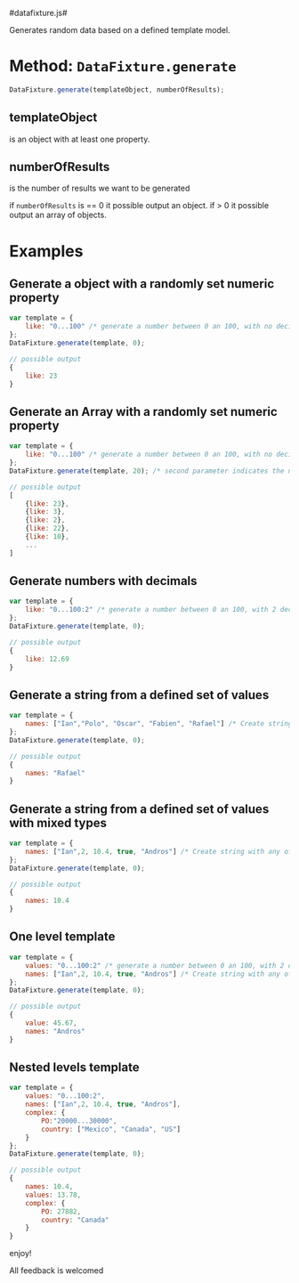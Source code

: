 #datafixture.js#

Generates random data based on a defined template model.

# Method: `DataFixture.generate`

```js
DataFixture.generate(templateObject, numberOfResults);
````

## templateObject
is an object with at least one property.

## numberOfResults
is the number of results we want to be generated

if `numberOfResults` is == 0 it possible output an object. if > 0 it possible output an array of objects.

# Examples

## Generate a object with a randomly set numeric property

```js
var template = {
	like: "0...100" /* generate a number between 0 an 100, with no decimals */
};
DataFixture.generate(template, 0);

// possible output
{
	like: 23
}

```

## Generate an Array with a randomly set numeric property

```js
var template = {
	like: "0...100" /* generate a number between 0 an 100, with no decimals */
};
DataFixture.generate(template, 20); /* second parameter indicates the number of elements */

// possible output
[
	{like: 23},
	{like: 3},
	{like: 2},
	{like: 22},
	{like: 10},
	...
]

```


## Generate numbers with decimals

```js
var template = {
	like: "0...100:2" /* generate a number between 0 an 100, with 2 decimals */
};
DataFixture.generate(template, 0);

// possible output
{
	like: 12.69
}

```

## Generate a string from a defined set of values 

```js
var template = {
	names: ["Ian","Polo", "Oscar", "Fabien", "Rafael"] /* Create string with any of the values from the array */
};
DataFixture.generate(template, 0);

// possible output
{
	names: "Rafael"
}

```

## Generate a string from a defined set of values with mixed types 

```js
var template = {
	names: ["Ian",2, 10.4, true, "Andros"] /* Create string with any of the values from the array */
};
DataFixture.generate(template, 0);

// possible output
{
	names: 10.4
}

```

## One level template

```js
var template = {
	values: "0...100:2" /* generate a number between 0 an 100, with 2 decimals */
	names: ["Ian",2, 10.4, true, "Andros"] /* Create string with any of the values from the array */
};
DataFixture.generate(template, 0);

// possible output
{
	value: 45.67,
	names: "Andros"
}

```


## Nested levels template

```js
var template = {
	values: "0...100:2", 
	names: ["Ian",2, 10.4, true, "Andros"], 
	complex: {
		PO:"20000...30000",
		country: ["Mexico", "Canada", "US"]
	}
};
DataFixture.generate(template, 0);

// possible output
{
	names: 10.4,
	values: 13.78,
	complex: {
		PO: 27882,
		country: "Canada"
	}
}

```


enjoy!

All feedback is welcomed


